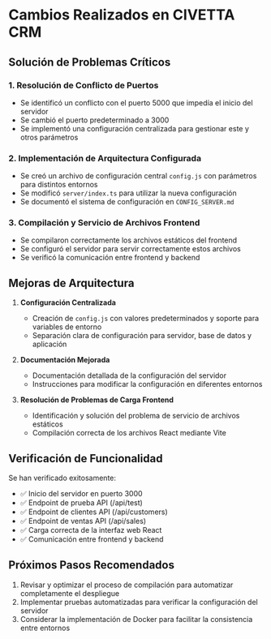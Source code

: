 # Cambios Realizados en CIVETTA CRM

## Solución de Problemas Críticos

### 1. Resolución de Conflicto de Puertos
- Se identificó un conflicto con el puerto 5000 que impedía el inicio del servidor
- Se cambió el puerto predeterminado a 3000
- Se implementó una configuración centralizada para gestionar este y otros parámetros

### 2. Implementación de Arquitectura Configurada
- Se creó un archivo de configuración central `config.js` con parámetros para distintos entornos
- Se modificó `server/index.ts` para utilizar la nueva configuración
- Se documentó el sistema de configuración en `CONFIG_SERVER.md`

### 3. Compilación y Servicio de Archivos Frontend
- Se compilaron correctamente los archivos estáticos del frontend
- Se configuró el servidor para servir correctamente estos archivos
- Se verificó la comunicación entre frontend y backend

## Mejoras de Arquitectura

1. **Configuración Centralizada**
   - Creación de `config.js` con valores predeterminados y soporte para variables de entorno
   - Separación clara de configuración para servidor, base de datos y aplicación

2. **Documentación Mejorada**
   - Documentación detallada de la configuración del servidor
   - Instrucciones para modificar la configuración en diferentes entornos

3. **Resolución de Problemas de Carga Frontend**
   - Identificación y solución del problema de servicio de archivos estáticos
   - Compilación correcta de los archivos React mediante Vite

## Verificación de Funcionalidad

Se han verificado exitosamente:
- ✅ Inicio del servidor en puerto 3000
- ✅ Endpoint de prueba API (/api/test)
- ✅ Endpoint de clientes API (/api/customers)
- ✅ Endpoint de ventas API (/api/sales)
- ✅ Carga correcta de la interfaz web React
- ✅ Comunicación entre frontend y backend

## Próximos Pasos Recomendados

1. Revisar y optimizar el proceso de compilación para automatizar completamente el despliegue
2. Implementar pruebas automatizadas para verificar la configuración del servidor
3. Considerar la implementación de Docker para facilitar la consistencia entre entornos